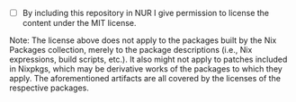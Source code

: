- [ ] By including this repository in NUR I give permission to license the
content under the MIT license.

Note: The license above does not apply to the packages built by the
Nix Packages collection, merely to the package descriptions (i.e., Nix
expressions, build scripts, etc.).  It also might not apply to patches
included in Nixpkgs, which may be derivative works of the packages to
which they apply. The aforementioned artifacts are all covered by the
licenses of the respective packages.
